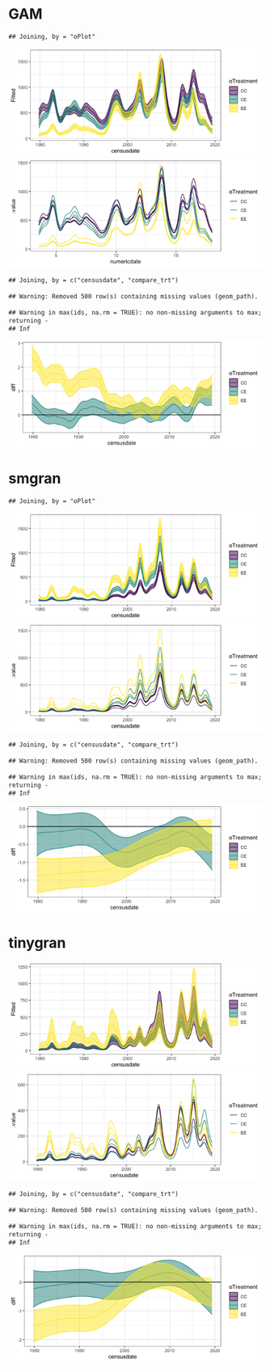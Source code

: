 GAM
================

    ## Joining, by = "oPlot"

![](gam_randomplot_files/figure-gfm/unnamed-chunk-1-1.png)<!-- -->![](gam_randomplot_files/figure-gfm/unnamed-chunk-1-2.png)<!-- -->

    ## Joining, by = c("censusdate", "compare_trt")

    ## Warning: Removed 500 row(s) containing missing values (geom_path).

    ## Warning in max(ids, na.rm = TRUE): no non-missing arguments to max; returning -
    ## Inf

![](gam_randomplot_files/figure-gfm/unnamed-chunk-1-3.png)<!-- -->

# smgran

    ## Joining, by = "oPlot"

![](gam_randomplot_files/figure-gfm/unnamed-chunk-2-1.png)<!-- -->![](gam_randomplot_files/figure-gfm/unnamed-chunk-2-2.png)<!-- -->

    ## Joining, by = c("censusdate", "compare_trt")

    ## Warning: Removed 500 row(s) containing missing values (geom_path).

    ## Warning in max(ids, na.rm = TRUE): no non-missing arguments to max; returning -
    ## Inf

![](gam_randomplot_files/figure-gfm/unnamed-chunk-2-3.png)<!-- -->

# tinygran

![](gam_randomplot_files/figure-gfm/unnamed-chunk-3-1.png)<!-- -->![](gam_randomplot_files/figure-gfm/unnamed-chunk-3-2.png)<!-- -->

    ## Joining, by = c("censusdate", "compare_trt")

    ## Warning: Removed 500 row(s) containing missing values (geom_path).

    ## Warning in max(ids, na.rm = TRUE): no non-missing arguments to max; returning -
    ## Inf

![](gam_randomplot_files/figure-gfm/unnamed-chunk-3-3.png)<!-- -->

